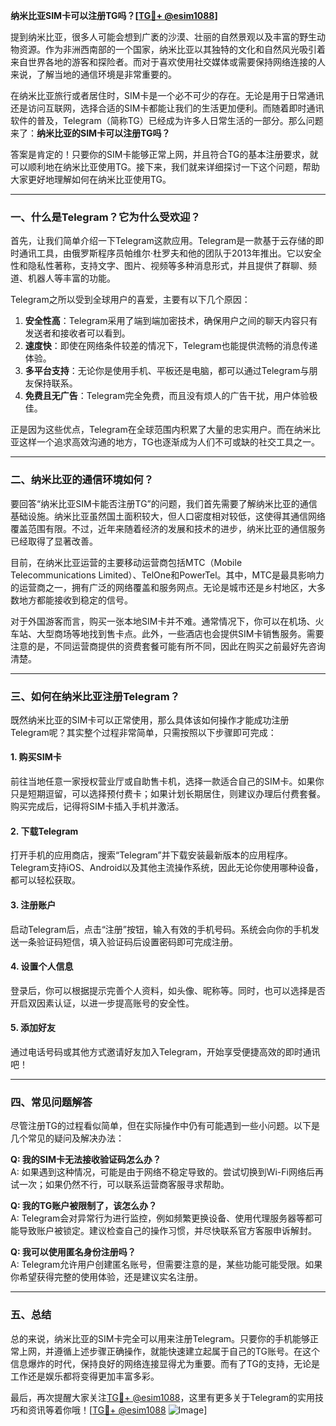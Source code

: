 **纳米比亚SIM卡可以注册TG吗？[[TG💪+ @esim1088](https://t.me/s/esim1088)]**

提到纳米比亚，很多人可能会想到广袤的沙漠、壮丽的自然景观以及丰富的野生动物资源。作为非洲西南部的一个国家，纳米比亚以其独特的文化和自然风光吸引着来自世界各地的游客和探险者。而对于喜欢使用社交媒体或需要保持网络连接的人来说，了解当地的通信环境是非常重要的。

在纳米比亚旅行或者居住时，SIM卡是一个必不可少的存在。无论是用于日常通讯还是访问互联网，选择合适的SIM卡都能让我们的生活更加便利。而随着即时通讯软件的普及，Telegram（简称TG）已经成为许多人日常生活的一部分。那么问题来了：**纳米比亚的SIM卡可以注册TG吗？**

答案是肯定的！只要你的SIM卡能够正常上网，并且符合TG的基本注册要求，就可以顺利地在纳米比亚使用TG。接下来，我们就来详细探讨一下这个问题，帮助大家更好地理解如何在纳米比亚使用TG。

---

### **一、什么是Telegram？它为什么受欢迎？**

首先，让我们简单介绍一下Telegram这款应用。Telegram是一款基于云存储的即时通讯工具，由俄罗斯程序员帕维尔·杜罗夫和他的团队于2013年推出。它以安全性和隐私性著称，支持文字、图片、视频等多种消息形式，并且提供了群聊、频道、机器人等丰富的功能。

Telegram之所以受到全球用户的喜爱，主要有以下几个原因：

1. **安全性高**：Telegram采用了端到端加密技术，确保用户之间的聊天内容只有发送者和接收者可以看到。
2. **速度快**：即使在网络条件较差的情况下，Telegram也能提供流畅的消息传递体验。
3. **多平台支持**：无论你是使用手机、平板还是电脑，都可以通过Telegram与朋友保持联系。
4. **免费且无广告**：Telegram完全免费，而且没有烦人的广告干扰，用户体验极佳。

正是因为这些优点，Telegram在全球范围内积累了大量的忠实用户。而在纳米比亚这样一个追求高效沟通的地方，TG也逐渐成为人们不可或缺的社交工具之一。

---

### **二、纳米比亚的通信环境如何？**

要回答“纳米比亚SIM卡能否注册TG”的问题，我们首先需要了解纳米比亚的通信基础设施。纳米比亚虽然国土面积较大，但人口密度相对较低，这使得其通信网络覆盖范围有限。不过，近年来随着经济的发展和技术的进步，纳米比亚的通信服务已经取得了显著改善。

目前，在纳米比亚运营的主要移动运营商包括MTC（Mobile Telecommunications Limited）、TelOne和PowerTel。其中，MTC是最具影响力的运营商之一，拥有广泛的网络覆盖和服务网点。无论是城市还是乡村地区，大多数地方都能接收到稳定的信号。

对于外国游客而言，购买一张本地SIM卡并不难。通常情况下，你可以在机场、火车站、大型商场等地找到售卡点。此外，一些酒店也会提供SIM卡销售服务。需要注意的是，不同运营商提供的资费套餐可能有所不同，因此在购买之前最好先咨询清楚。

---

### **三、如何在纳米比亚注册Telegram？**

既然纳米比亚的SIM卡可以正常使用，那么具体该如何操作才能成功注册Telegram呢？其实整个过程非常简单，只需按照以下步骤即可完成：

#### **1. 购买SIM卡**
前往当地任意一家授权营业厅或自助售卡机，选择一款适合自己的SIM卡。如果你只是短期逗留，可以选择预付费卡；如果计划长期居住，则建议办理后付费套餐。购买完成后，记得将SIM卡插入手机并激活。

#### **2. 下载Telegram**
打开手机的应用商店，搜索“Telegram”并下载安装最新版本的应用程序。Telegram支持iOS、Android以及其他主流操作系统，因此无论你使用哪种设备，都可以轻松获取。

#### **3. 注册账户**
启动Telegram后，点击“注册”按钮，输入有效的手机号码。系统会向你的手机发送一条验证码短信，填入验证码后设置密码即可完成注册。

#### **4. 设置个人信息**
登录后，你可以根据提示完善个人资料，如头像、昵称等。同时，也可以选择是否开启双因素认证，以进一步提高账号的安全性。

#### **5. 添加好友**
通过电话号码或其他方式邀请好友加入Telegram，开始享受便捷高效的即时通讯吧！

---

### **四、常见问题解答**

尽管注册TG的过程看似简单，但在实际操作中仍有可能遇到一些小问题。以下是几个常见的疑问及解决办法：

**Q: 我的SIM卡无法接收验证码怎么办？**  
A: 如果遇到这种情况，可能是由于网络不稳定导致的。尝试切换到Wi-Fi网络后再试一次；如果仍然不行，可以联系运营商客服寻求帮助。

**Q: 我的TG账户被限制了，该怎么办？**  
A: Telegram会对异常行为进行监控，例如频繁更换设备、使用代理服务器等都可能导致账户被锁定。建议检查自己的操作习惯，并尽快联系官方客服申诉解封。

**Q: 我可以使用匿名身份注册吗？**  
A: Telegram允许用户创建匿名账号，但需要注意的是，某些功能可能受限。如果你希望获得完整的使用体验，还是建议实名注册。

---

### **五、总结**

总的来说，纳米比亚的SIM卡完全可以用来注册Telegram。只要你的手机能够正常上网，并遵循上述步骤正确操作，就能快速建立起属于自己的TG账号。在这个信息爆炸的时代，保持良好的网络连接显得尤为重要。而有了TG的支持，无论是工作还是娱乐都将变得更加丰富多彩。

最后，再次提醒大家关注[TG💪+ @esim1088](https://t.me/s/esim1088)，这里有更多关于Telegram的实用技巧和资讯等着你哦！[[TG💪+ @esim1088](https://t.me/s/esim1088) ![Image](https://i.postimg.cc/4NQfJmqS/Snipaste-2025-05-13-00-14-12.png)]